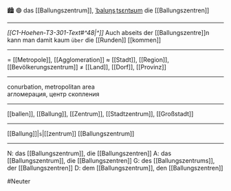 🏙️ 🟢 das [[Ballungszentrum]], [ˈbalʊŋsˌtsɛntʁʊm](https://youglish.com/pronounce/Ballungszentrum/german)
die [[Ballungszentren]]

---
*[[C1-Hoehen-T3-301-Text#^48|^]]* Auch abseits der [[Ballungszentre]]n kann man damit kaum `über` die [[Runden]] [[kommen]]

---
= [[Metropole]], [[Agglomeration]]
≈ [[Stadt]], [[Region]], [[Bevölkerungszentrum]]
≠ [[Land]], [[Dorf]], [[Provinz]]

---
conurbation, metropolitan area  
агломерация, центр скопления

---
[[ballen]], [[Ballung]], [[Zentrum]], [[Stadtzentrum]], [[Großstadt]]

---
[[Ballung]]|`s`|[[zentrum]]
[[Ballungszentrum]]


---
N: das [[Ballungszentrum]], die [[Ballungszentren]]
A: das [[Ballungszentrum]], die [[Ballungszentren]]
G: des [[Ballungszentrums]], der [[Ballungszentren]]
D: dem [[Ballungszentrum]], den [[Ballungszentren]]

#Neuter 